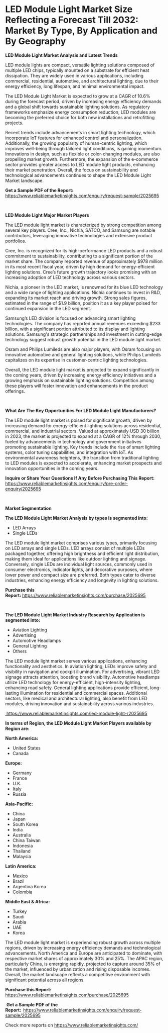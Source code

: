 <p><h1>LED Module Light Market Size Reflecting a Forecast Till 2032: Market By Type, By Application and By Geography</h1></p><p><strong>LED Module Light Market Analysis and Latest Trends</strong></p>
<p><p>LED module lights are compact, versatile lighting solutions composed of multiple LED chips, typically mounted on a substrate for efficient heat dissipation. They are widely used in various applications, including commercial, residential, automotive, and architectural lighting, due to their energy efficiency, long lifespan, and minimal environmental impact.</p><p>The LED Module Light Market is expected to grow at a CAGR of 10.6% during the forecast period, driven by increasing energy efficiency demands and a global shift towards sustainable lighting solutions. As regulatory frameworks emphasize energy consumption reduction, LED modules are becoming the preferred choice for both new installations and retrofitting projects. </p><p>Recent trends include advancements in smart lighting technology, which incorporate IoT features for enhanced control and personalization. Additionally, the growing popularity of human-centric lighting, which improves well-being through tailored light conditions, is gaining momentum. Innovations in design, such as flexible or color-changing modules, are also propelling market growth. Furthermore, the expansion of the e-commerce sector provides greater access to LED module light products, enhancing their market penetration. Overall, the focus on sustainability and technological advancements continues to shape the LED Module Light Market landscape.</p></p>
<p><strong>Get a Sample PDF of the Report:&nbsp;</strong> <a href="https://www.reliablemarketinsights.com/enquiry/request-sample/2025695?utm_campaign=2287&utm_medium=2&utm_source=Github&utm_content=ia&utm_term=10022025&utm_id=led-module-light">https://www.reliablemarketinsights.com/enquiry/request-sample/2025695</a></p>
<p>&nbsp;</p>
<p><strong>LED Module Light Major Market Players</strong></p>
<p><p>The LED module light market is characterized by strong competition among several key players. Cree, Inc., Nichia, SATCO, and Samsung are notable contributors, leveraging innovative technologies and extensive product portfolios. </p><p>Cree, Inc. is recognized for its high-performance LED products and a robust commitment to sustainability, contributing to a significant portion of the market share. The company reported revenue of approximately $978 million in its most recent fiscal year, driven by high demand for energy-efficient lighting solutions. Cree’s future growth trajectory looks promising with an increasing adoption of LED technology across various sectors.</p><p>Nichia, a pioneer in the LED market, is renowned for its blue LED technology and a wide range of lighting applications. Nichia continues to invest in R&D, expanding its market reach and driving growth. Strong sales figures, estimated in the range of $1.9 billion, position it as a key player poised for continued expansion in the LED segment.</p><p>Samsung’s LED division is focused on advancing smart lighting technologies. The company has reported annual revenues exceeding $233 billion, with a significant portion attributed to its display and lighting solutions. Samsung's strategic partnerships and investment in cutting-edge technology suggest robust growth potential in the LED module light market.</p><p>Osram and Philips Lumileds are also major players, with Osram focusing on innovative automotive and general lighting solutions, while Philips Lumileds capitalizes on its expertise in customer-centric lighting technologies.</p><p>Overall, the LED module light market is projected to expand significantly in the coming years, driven by increasing energy efficiency initiatives and a growing emphasis on sustainable lighting solutions. Competition among these players will foster innovation and enhancements in the product offerings.</p></p>
<p>&nbsp;</p>
<p><strong>What Are The Key Opportunities For LED Module Light Manufacturers?</strong></p>
<p><p>The LED module light market is poised for significant growth, driven by increasing demand for energy-efficient lighting solutions across residential, commercial, and industrial sectors. Valued at approximately USD 30 billion in 2023, the market is projected to expand at a CAGR of 12% through 2030, fueled by advancements in technology and government initiatives promoting sustainable lighting. Key trends include the rise of smart lighting systems, color tuning capabilities, and integration with IoT. As environmental awareness heightens, the transition from traditional lighting to LED modules is expected to accelerate, enhancing market prospects and innovation opportunities in the coming years.</p></p>
<p><strong>Inquire or Share Your Questions If Any Before Purchasing This Report:</strong> <a href="https://www.reliablemarketinsights.com/enquiry/pre-order-enquiry/2025695?utm_campaign=2287&utm_medium=2&utm_source=Github&utm_content=ia&utm_term=10022025&utm_id=led-module-light">https://www.reliablemarketinsights.com/enquiry/pre-order-enquiry/2025695</a></p>
<p>&nbsp;</p>
<p><strong>Market Segmentation</strong></p>
<p><strong>The LED Module Light Market Analysis by types is segmented into:</strong></p>
<p><ul><li>LED Arrays</li><li>Single LEDs</li></ul></p>
<p><p>The LED module light market comprises various types, primarily focusing on LED arrays and single LEDs. LED arrays consist of multiple LEDs packaged together, offering high brightness and efficient light distribution, making them ideal for applications like outdoor lighting and signage. Conversely, single LEDs are individual light sources, commonly used in consumer electronics, indicator lights, and decorative purposes, where lower power and compact size are preferred. Both types cater to diverse industries, enhancing energy efficiency and longevity in lighting solutions.</p></p>
<p><strong>Purchase this Report:&nbsp;</strong><a href="https://www.reliablemarketinsights.com/purchase/2025695?utm_campaign=2287&utm_medium=2&utm_source=Github&utm_content=ia&utm_term=10022025&utm_id=led-module-light">https://www.reliablemarketinsights.com/purchase/2025695</a></p>
<p>&nbsp;</p>
<p><strong>The LED Module Light Market Industry Research by Application is segmented into:</strong></p>
<p><ul><li>Aviation Lighting</li><li>Advertising</li><li>Automotive Headlamps</li><li>General Lighting</li><li>Others</li></ul></p>
<p><p>The LED module light market serves various applications, enhancing functionality and aesthetics. In aviation lighting, LEDs improve safety and visibility in navigation and cockpit illumination. For advertising, vibrant LED signage attracts attention, boosting brand visibility. Automotive headlamps utilize LED technology for energy-efficient, high-intensity lighting, enhancing road safety. General lighting applications provide efficient, long-lasting illumination for residential and commercial spaces. Additional sectors, like medical and architectural lighting, also benefit from LED modules, driving innovation and sustainability across various industries.</p></p>
<p><a href="https://www.reliablemarketinsights.com/led-module-light-r2025695?utm_campaign=2287&utm_medium=2&utm_source=Github&utm_content=ia&utm_term=10022025&utm_id=led-module-light">&nbsp;https://www.reliablemarketinsights.com/led-module-light-r2025695</a></p>
<p><strong>In terms of Region, the LED Module Light Market Players available by Region are:</strong></p>
<p>
    <p> <strong> North America: </strong>
        <ul>
            <li>United States</li>
            <li>Canada</li>
        </ul>
        </p> 
    <p> <strong> Europe: </strong>
        <ul>
            <li>Germany</li>
            <li>France</li>
            <li>U.K.</li>
            <li>Italy</li>
            <li>Russia</li>
        </ul>
        </p> 
    <p> <strong> Asia-Pacific: </strong>
        <ul>
            <li>China</li>
            <li>Japan</li>
            <li>South Korea</li>
            <li>India</li>
            <li>Australia</li>
            <li>China Taiwan</li>
            <li>Indonesia</li>
            <li>Thailand</li>
            <li>Malaysia</li>
        </ul>
        </p> 
    <p> <strong> Latin America: </strong>
        <ul>
            <li>Mexico</li>
            <li>Brazil</li>
            <li>Argentina Korea</li>
            <li>Colombia</li>
        </ul>
        </p> 
    <p> <strong> Middle East & Africa: </strong>
        <ul>
            <li>Turkey</li>
            <li>Saudi</li>
            <li>Arabia</li>
            <li>UAE</li>
            <li>Korea</li>
        </ul>
    </p>
    </p>
<p><p>The LED module light market is experiencing robust growth across multiple regions, driven by increasing energy efficiency demands and technological advancements. North America and Europe are anticipated to dominate, with respective market shares of approximately 30% and 25%. The APAC region, particularly China, is emerging rapidly, projected to capture around 35% of the market, influenced by urbanization and rising disposable incomes. Overall, the market landscape reflects a competitive environment with significant potential across all regions.</p></p>
<p><strong>Purchase this Report: </strong><a href="https://www.reliablemarketinsights.com/purchase/2025695?utm_campaign=2287&utm_medium=2&utm_source=Github&utm_content=ia&utm_term=10022025&utm_id=led-module-light">https://www.reliablemarketinsights.com/purchase/2025695</a></p>
<p>&nbsp;<strong>Get a Sample PDF of the Report:&nbsp;&nbsp;</strong><a href="https://www.reliablemarketinsights.com/enquiry/request-sample/2025695?utm_campaign=2287&utm_medium=2&utm_source=Github&utm_content=ia&utm_term=10022025&utm_id=led-module-light">https://www.reliablemarketinsights.com/enquiry/request-sample/2025695</a></p>
<p><strong></strong></p>
<p>Check more reports on <a href="https://www.reliablemarketinsights.com/?utm_campaign=2287&utm_medium=2&utm_source=Github&utm_content=ia&utm_term=10022025&utm_id=led-module-light">https://www.reliablemarketinsights.com/</a></p>